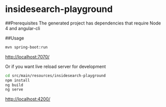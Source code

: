 # insidesearch-playground

##Prerequisites
The generated project has dependencies that require Node 4 and angular-cli

##Usage

```bash
mvn spring-boot:run
```
[http://localhost:7070/](http://localhost:7070/) 

Or if you want live reload server for development

```bash
cd src/main/resources/insidesearch-playground
npm install
ng build
ng serve
```
[http://localhost:4200/](http://localhost:4200/) 
